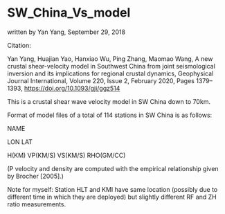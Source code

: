 # SW_China_Vs_model

written by Yan Yang, September 29, 2018

Citation: 

Yan Yang, Huajian Yao, Hanxiao Wu, Ping Zhang, Maomao Wang, A new crustal shear-velocity model in Southwest China from joint seismological inversion and its implications for regional crustal dynamics, Geophysical Journal International, Volume 220, Issue 2, February 2020, Pages 1379–1393, https://doi.org/10.1093/gji/ggz514

This is a crustal shear wave velocity model in SW China down to 70km.

Format of model files of a total of 114 stations in SW China is as follows:

NAME

LON LAT

H(KM) VP(KM/S) VS(KM/S) RHO(GM/CC)

(P velocity and density are computed with the empirical relationship given by Brocher [2005].)

Note for myself: Station HLT and KMI have same location (possibly due to different time in which they are deployed) but slightly different RF and ZH ratio measurements. 
